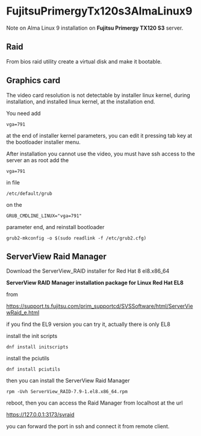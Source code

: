 # FujitsuPrimergyTx120s3AlmaLinux9
Note on Alma Linux 9 installation on **Fujitsu Primergy TX120 S3** server.

## Raid

From bios raid utility create a virtual disk and make it bootable.

## Graphics card

The video card resolution is not detectable by installer linux kernel, during installation, and installed linux kernel, at the installation end.

You need add

`vga=791`

at the end of installer kernel parameters, you can edit it pressing tab key at the bootloader installer menu.

After installation you cannot use the video, you must have ssh access to the server an as root add the

`vga=791`

in file

`/etc/default/grub`

on the

`GRUB_CMDLINE_LINUX="vga=791"`

parameter end, and reinstall bootloader

`grub2-mkconfig -o $(sudo readlink -f /etc/grub2.cfg)`

## ServerView Raid Manager

Download the ServerView_RAID installer for Red Hat 8 el8.x86_64 

**ServerView RAID Manager installation package for Linux Red Hat EL8**

from

https://support.ts.fujitsu.com/prim_supportcd/SVSSoftware/html/ServerViewRaid_e.html

if you find the EL9 version you can try it, actually there is only EL8

install the init scripts

`dnf install initscripts`

install the pciutils

`dnf install pciutils`

then you can install the ServerView Raid Manager

`rpm -Uvh ServerView_RAID-7.9-1.el8.x86_64.rpm`

reboot, then you can access the Raid Manager from localhost at the url

https://127.0.0.1:3173/svraid

you can forward the port in ssh and connect it from remote client.
